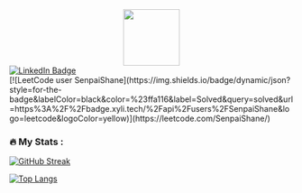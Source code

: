 <div id="header" align="center">
  <img src="https://media.giphy.com/media/EOmYN5kVP3W2Lyn6dx/giphy.gif" width="100"/>
</div>
<div id="badges">
  <a href="https://www.linkedin.com/in/senpaishane">
    <img src="https://img.shields.io/badge/LinkedIn-blue?style=for-the-badge&logo=linkedin&logoColor=white" alt="LinkedIn Badge"/>
  </a>
</div>
[![LeetCode user SenpaiShane](https://img.shields.io/badge/dynamic/json?style=for-the-badge&labelColor=black&color=%23ffa116&label=Solved&query=solved&url=https%3A%2F%2Fbadge.xyli.tech/%2Fapi%2Fusers%2FSenpaiShane&logo=leetcode&logoColor=yellow)](https://leetcode.com/SenpaiShane/)

### :fire: My Stats :

[![GitHub Streak](https://streak-stats.demolab.com?user=ShinshuSenju&theme=dracula)](https://git.io/streak-stats)
 
[![Top Langs](https://github-readme-stats.vercel.app/api/top-langs/?username=ShinsuSenju&layout=compact&theme=vision-friendly-dark)](https://github.com/anuraghazra/github-readme-stats)
